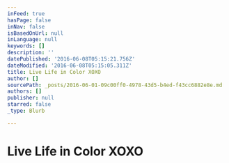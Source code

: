 ```yaml
---
inFeed: true
hasPage: false
inNav: false
isBasedOnUrl: null
inLanguage: null
keywords: []
description: ''
datePublished: '2016-06-08T05:15:21.756Z'
dateModified: '2016-06-08T05:15:05.311Z'
title: Live Life in Color XOXO
author: []
sourcePath: _posts/2016-06-01-09c00ff0-4978-43d5-b4ed-f43cc6882e8e.md
authors: []
publisher: null
starred: false
_type: Blurb

---
```

# Live Life in Color XOXO